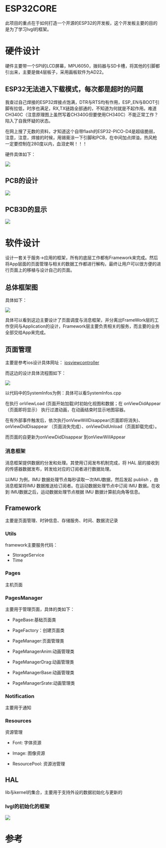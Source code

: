 # ESP32CORE
此项目的重点在于如何打造一个开源的ESP32的开发板，这个开发板主要的目的是为了学习lvgl的框架。

# 硬件设计
硬件主要带一个SPI的LCD屏幕，MPU6050，拨码器与SD卡槽，将其他的引脚都引出来，主要是做4层板子，采用画板软件为AD22。

## ESP32无法进入下载模式，每次都是超时的问题
我查过自己焊接的ESP32焊接点饱满，DTR与RTS均有作用，ESP_EN与BOOT引脚有拉低，时序也满足，RX,TX链路全部通的，不知道为何就是不起作用。难道CH340C（注意原理图上虽然写着CH340G但要使用CH340C）不能正常工作？陷入了自我怀疑的状态。

在网上搜了无数的资料，才知道这个自带flash的ESP32-PICO-D4是超级脆弱，注意，注意，焊接的时候，用锡膏涂一下引脚和PCB，在中间加点焊油，热风枪一定要控制在280度以内，血泪史啊！！！


硬件具体如下：

![](/4.Docs/1.Images/sch.png)

## PCB的设计
![](/4.Docs/1.Images/pcb.png)

## PCB3D的显示
![](/4.Docs/1.Images/3dboard.png)


# 软件设计
设计一套关于服务->应用的框架，所有的底层工作都有Framework来完成。然后将App层面的页面管理与相关的数据工作都进行解构，最终让用户可以很方便的进行页面上的移植与设计自己的页面。

## 总体框架图

具体如下：

![](/4.Docs/1.Images/framework.png)

具体可以看到这边主要设计了页面调度与消息框架，并分离出FrameWork层的工作空间与Application的设计，Framework层主要负责相关的服务，而主要的业务全部交给App来完成。

## 页面管理

主要是参考ios设计具体网址： [iosviewcontroller](https://developer.apple.com/documentation/uikit/uiviewcontroller)

而这边的设计具体流程图如下：

![](/4.Docs/1.Images/view.png)

以代码中的SystemInfos为例：具体可以看SystemInfos.cpp

在执行 onViewLoad (页面开始加载)时初始化视图和数据；在 onViewDidAppear（页面即将显示） 执行过渡动画，在动画结束时显示地图容器。

在有外部事件触发后，依次执行onViewWillDisappear(页面即将消失)、 onViewDidDisappear （页面消失完成）、onViewDidUnload（页面卸载完成）。

而页面的自更新为onViewDidDisappear 到onViewWillAppear

### 消息框架

消息框架提供数据的分发和处理。其使用订阅发布机制完成，将 HAL 层的接收到的传感器数据发布，转发给对应的订阅者进行数据处理。

以IMU 为例，IMU 数据处理节点每秒读取一次IMU数据，然后发起 publish ，由消息框架将IMU 数据推送给订阅者。在运动数据处理节点中订阅 IMU 数据。在收到 IMU数据之后，运动数据处理节点根据 IMU 数据计算航向角等信息。

## Framework

主要是页面管理、时钟信息、存储服务、时间、数据流记录

### Utils 

framework主要服务代码：

* StorageService
* Time

### Pages
主机页面

### PagesManager

主要用于管理页面，具体的类如下：

* PageBase:基础页面类

* PageFactory：创建页面类

* PageManager:页面管理类

* PageManagerAnim:动画管理类

* PageManagerDrag:动画管理类

* PageManagerBase:动画管理类

* PageManagerSrate:动画管理类

### Notification
主要用于通知

### Resources
资源管理

* Font: 字体资源

* Image: 图像资源

* ResourcePool: 资源池管理

## HAL

lib与kernel的集合，主要用于支持外设的数据初始化与更新的

### lvgl的初始化的框架

![](/4.Docs/1.Images/lvgl.png)

# 参考


